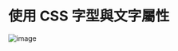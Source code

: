 <h1>使用 CSS 字型與文字屬性</h1>

![image](https://github.com/user-attachments/assets/f6ab205c-499c-42ce-a61a-ca84e8cce0f1)
